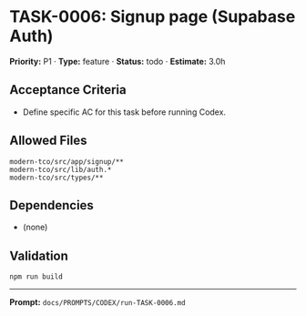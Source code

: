 # TASK-0006: Signup page (Supabase Auth)
**Priority:** P1 · **Type:** feature · **Status:** todo · **Estimate:** 3.0h

## Acceptance Criteria
- Define specific AC for this task before running Codex.

## Allowed Files
```
modern-tco/src/app/signup/**
modern-tco/src/lib/auth.*
modern-tco/src/types/**
```

## Dependencies
- (none)

## Validation
```
npm run build
```

---
**Prompt:** `docs/PROMPTS/CODEX/run-TASK-0006.md`
